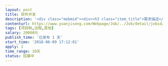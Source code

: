 ```yaml
---                
layout: post       
title: 软件开发           
description: '<div class="mobmid"><div><h3 class="item_title">需求描述</h3><p>需求描述<br/> <br/>我随机生成一批手机号码，然后通过微信搜索看这批号码哪些开通过微信，再看这些开通过微信的哪些能不需要验证就可以直接加好友成功的，把这些微信号跟手机号码记录下来    我觉得最好通过通讯录导入进去哪些有微信</p></div><!--info end--></div>'     
contenturl: https://www.yuanjisong.com/Webpage/Job/../Job/detail/jobid/101553      
tags: [项目制,远程,其他]            
salary: 20000元          
publish_time: '已发布 1 天'         
start_time: '2018-06-09 17:12:01'           
apply: 1                   
time_range: 10天              
status: 招募中                  
---                 
```

